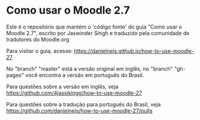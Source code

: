 # Como usar o Moodle 2.7

Este é o repositório que mantém
o 'código fonte' do guia "Como usar o Moodle 2.7",
escrito por Jaswinder Singh e traduzido pela comunidade
de tradutores do Moodle.org

Para visitar o guia, acesse: https://danielneis.github.io/how-to-use-moodle-27

No "branch" "master" está a versão original em inglês,
no "branch" "gh-pages" você encontra a versão em português do Brasil.

Para questões sobre a versão em inglês, veja
https://github.com/4jassikingg/how-to-use-moodle-27

Para questões sobre a tradução para português do Brasil, veja
https://github.com/danielneis/how-to-use-moodle-27/pulls
